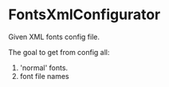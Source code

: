 # FontsXmlConfigurator

Given XML fonts config file.

The goal to get from config all:

1) 'normal' fonts.
2) font file names
